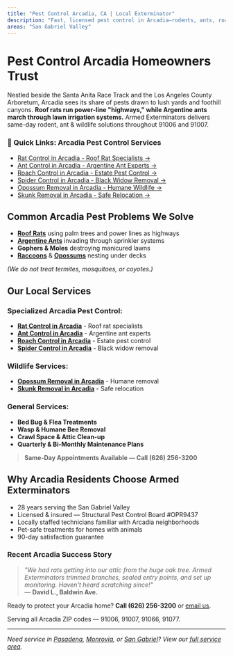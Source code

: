 ```yaml
---
title: "Pest Control Arcadia, CA | Local Exterminator"
description: "Fast, licensed pest control in Arcadia—rodents, ants, roaches, spiders & wildlife. Family-owned service. Call (626) 256-3200."
areas: "San Gabriel Valley"
---
```


# Pest Control Arcadia Homeowners Trust

Nestled beside the Santa Anita Race Track and the Los Angeles County Arboretum, Arcadia sees its share of pests drawn to lush yards and foothill canyons. **Roof rats run power-line "highways," while Argentine ants march through lawn irrigation systems.** Armed Exterminators delivers same-day rodent, ant & wildlife solutions throughout 91006 and 91007.

<div class="location-services-box">
<h3>🎯 Quick Links: Arcadia Pest Control Services</h3>
<ul>
<li><a href="/rat-control-arcadia/">Rat Control in Arcadia - Roof Rat Specialists <span class="arrow">→</span></a></li>
<li><a href="/ant-control-arcadia/">Ant Control in Arcadia - Argentine Ant Experts <span class="arrow">→</span></a></li>
<li><a href="/roach-control-arcadia/">Roach Control in Arcadia - Estate Pest Control <span class="arrow">→</span></a></li>
<li><a href="/spider-control-arcadia/">Spider Control in Arcadia - Black Widow Removal <span class="arrow">→</span></a></li>
<li><a href="/opossum-removal-arcadia/">Opossum Removal in Arcadia - Humane Wildlife <span class="arrow">→</span></a></li>
<li><a href="/skunk-removal-arcadia/">Skunk Removal in Arcadia - Safe Relocation <span class="arrow">→</span></a></li>
</ul>
</div>

## Common Arcadia Pest Problems We Solve

- **[Roof Rats](/rat-control-arcadia/)** using palm trees and power lines as highways
- **[Argentine Ants](/ant-control-arcadia/)** invading through sprinkler systems
- **Gophers & Moles** destroying manicured lawns
- **[Raccoons](/raccoon-removal-arcadia/)** & **[Opossums](/opossum-removal-arcadia/)** nesting under decks

*(We do not treat termites, mosquitoes, or coyotes.)*

## Our Local Services

### Specialized Arcadia Pest Control:
* **[Rat Control in Arcadia](/rat-control-arcadia/)** - Roof rat specialists  
* **[Ant Control in Arcadia](/ant-control-arcadia/)** - Argentine ant experts  
* **[Roach Control in Arcadia](/roach-control-arcadia/)** - Estate pest control  
* **[Spider Control in Arcadia](/spider-control-arcadia/)** - Black widow removal  

### Wildlife Services:
* **[Opossum Removal in Arcadia](/opossum-removal-arcadia/)** - Humane removal  
* **[Skunk Removal in Arcadia](/skunk-removal-arcadia/)** - Safe relocation  

### General Services:
* **Bed Bug & Flea Treatments**  
* **Wasp & Humane Bee Removal**  
* **Crawl Space & Attic Clean-up**  
* **Quarterly & Bi-Monthly Maintenance Plans**

> **Same-Day Appointments Available — Call (626) 256-3200**

## Why Arcadia Residents Choose Armed Exterminators

* 28 years serving the San Gabriel Valley  
* Licensed & insured — Structural Pest Control Board #OPR9437  
* Locally staffed technicians familiar with Arcadia neighborhoods  
* Pet-safe treatments for homes with animals  
* 90-day satisfaction guarantee

### Recent Arcadia Success Story

> *"We had rats getting into our attic from the huge oak tree. Armed Exterminators trimmed branches, sealed entry points, and set up monitoring. Haven't heard scratching since!"*  
> — **David L., Baldwin Ave.**

Ready to protect your Arcadia home? **Call (626) 256-3200** or [email us](mailto:armedex@sbcglobal.net).  

Serving all Arcadia ZIP codes — 91006, 91007, 91066, 91077.

---

*Need service in [Pasadena](/locations/pasadena/), [Monrovia](/locations/monrovia/), or [San Gabriel](/locations/san-gabriel/)? View our [full service area](/locations/).*